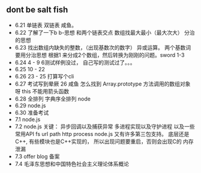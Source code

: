 ## dont be salt fish
- 6.21 单链表 双链表 咸鱼。
- 6.22 了解了一下b b-思想 和两个链表交点   数组找最大最小（最大次大） 分治的思想
- 6.23 找出数组内缺失的整数，（出现基数次的数字） 异或运算。 两个基数词要用分治思想 根据1 来分成2个数组，然后转换为刚刚的问题。sword 1-3 
- 6.24 4 - 9    6测试样例没过， 自己写的测试过了。。。
- 6.25 10 - 22   
- 6.26 23 - 25  打算写个cli
- 6.27 考试写到晕厥   26  咸鱼 怎么找到 Array.prototype 方法调用的数组对象呀 this 不能用箭头函数
- 6.28 全排列 字典序全排列  node
- 6.29 node.js
- 6.30 准备考试
- 7.1   node.js
- 7.2   node.js  关键： 异步回调以及捕获异常 多进程实现以及守护进程 以及一些常用API fs url path http process
                       node.js 又有许多第三包支持。 底层还是C++, 有些模块也是C++实现的， 所以出现问题要重启，否则会出现C的 内存泄漏
- 7.3 offer blog 备案
- 7.4 毛泽东思想和中国特色社会主义理论体系概论